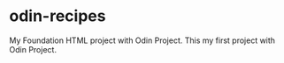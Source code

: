 # odin-recipes
My Foundation HTML project with Odin Project.
This my first project with Odin Project.
